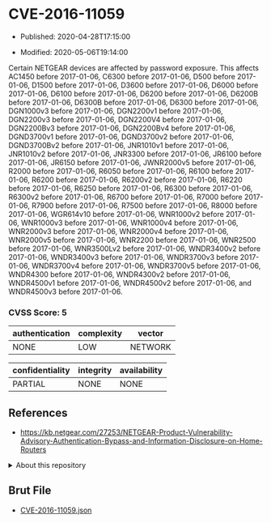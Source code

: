 # CVE-2016-11059

- Published: 2020-04-28T17:15:00

- Modified: 2020-05-06T19:14:00

Certain NETGEAR devices are affected by password exposure. This affects AC1450 before 2017-01-06, C6300 before 2017-01-06, D500 before 2017-01-06, D1500 before 2017-01-06, D3600 before 2017-01-06, D6000 before 2017-01-06, D6100 before 2017-01-06, D6200 before 2017-01-06, D6200B before 2017-01-06, D6300B before 2017-01-06, D6300 before 2017-01-06, DGN1000v3 before 2017-01-06, DGN2200v1 before 2017-01-06, DGN2200v3 before 2017-01-06, DGN2200V4 before 2017-01-06, DGN2200Bv3 before 2017-01-06, DGN2200Bv4 before 2017-01-06, DGND3700v1 before 2017-01-06, DGND3700v2 before 2017-01-06, DGND3700Bv2 before 2017-01-06, JNR1010v1 before 2017-01-06, JNR1010v2 before 2017-01-06, JNR3300 before 2017-01-06, JR6100 before 2017-01-06, JR6150 before 2017-01-06, JWNR2000v5 before 2017-01-06, R2000 before 2017-01-06, R6050 before 2017-01-06, R6100 before 2017-01-06, R6200 before 2017-01-06, R6200v2 before 2017-01-06, R6220 before 2017-01-06, R6250 before 2017-01-06, R6300 before 2017-01-06, R6300v2 before 2017-01-06, R6700 before 2017-01-06, R7000 before 2017-01-06, R7900 before 2017-01-06, R7500 before 2017-01-06, R8000 before 2017-01-06, WGR614v10 before 2017-01-06, WNR1000v2 before 2017-01-06, WNR1000v3 before 2017-01-06, WNR1000v4 before 2017-01-06, WNR2000v3 before 2017-01-06, WNR2000v4 before 2017-01-06, WNR2000v5 before 2017-01-06, WNR2200 before 2017-01-06, WNR2500 before 2017-01-06, WNR3500Lv2 before 2017-01-06, WNDR3400v2 before 2017-01-06, WNDR3400v3 before 2017-01-06, WNDR3700v3 before 2017-01-06, WNDR3700v4 before 2017-01-06, WNDR3700v5 before 2017-01-06, WNDR4300 before 2017-01-06, WNDR4300v2 before 2017-01-06, WNDR4500v1 before 2017-01-06, WNDR4500v2 before 2017-01-06, and WNDR4500v3 before 2017-01-06.

### CVSS Score: **5**

| authentication | complexity | vector |
| --- | --- | --- |
| NONE | LOW | NETWORK |

| confidentiality | integrity | availability |
| --- | --- | --- |
| PARTIAL | NONE | NONE |

## References

* https://kb.netgear.com/27253/NETGEAR-Product-Vulnerability-Advisory-Authentication-Bypass-and-Information-Disclosure-on-Home-Routers

<details>
<summary>About this repository</summary> 

  This repository is part of the project [Live Hack CVE](https://github.com/Live-Hack-CVE). Main website can be found [www.live-hack.org](https://www.live-hack.org) 
  
  Made by [Sn0wAlice](https://github.com/Sn0wAlice) for the people that care about security and need to have a feed of the latest CVEs. Hope you enjoy it, don't forget to star the repo and follow me on [Twitter](https://twitter.com/Sn0wAlice) and [Github](https://github.com/Sn0wAlice). And that is my [personnal website](https://www.alice-snow.me/)

  - [Home Page](https://github.com/Live-Hack-CVE)
  - [Framework](https://github.com/Live-Hack-CVE/cve-framework)
  - [CVE database](https://github.com/Live-Hack-CVE/full_database)
  - [Changelog](https://github.com/Live-Hack-CVE/Changelog)
</details>

## Brut File

* [CVE-2016-11059.json](https://raw.githubusercontent.com/Live-Hack-CVE/full_database/main/cves/2016/CVE-2016-11059.json)

